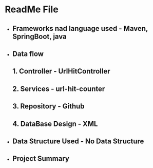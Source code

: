 
#           ReadMe File

*   ##    Frameworks nad language used - Maven, SpringBoot, java
*   ##    Data flow
    ##   1. Controller - UrlHitController
    ##   2. Services - url-hit-counter
    ##   3. Repository - Github
    ##   4. DataBase Design - XML

* ## Data Structure Used - No Data Structure
* ## Project Summary 
    ###        